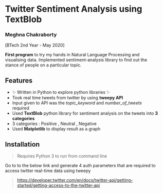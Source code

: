 # Twitter Sentiment Analysis using TextBlob
### Meghna Chakraborty
[BTech 2nd Year - May 2020] 

**First program** to try my hands in Natural Language Processing and visualising data.
Implemented sentiment-analysis library to find out the stance of people on a particular topic.

## Features
- ✨  Written in Python to explore python libraries   ✨ 
- Took real time tweets from twitter by using **tweepy API** 
- Input given to API was the *topic_keyword* and *number_of_tweets* required 
- Used **TextBlob** python library for sentiment analysis on the tweets into **3 categories**
- 3 categories : Positive , Neutral , Negative
- Used **Matplotlib** to display result as a graph 

## Installation

>Requires Python 3 to run from command line

Go to to the below link and generate 4 auth parameters that are required to access twitter real-time data using tweepy 
>https://developer.twitter.com/en/docs/twitter-api/getting-started/getting-access-to-the-twitter-api





